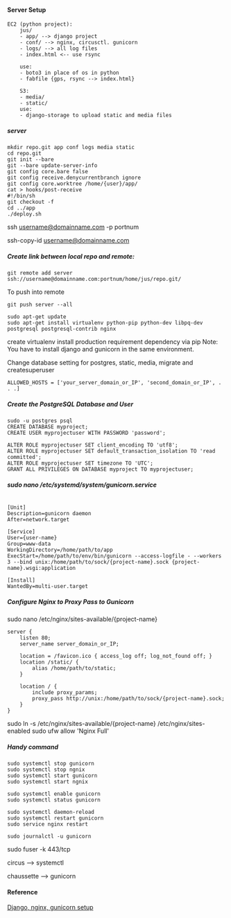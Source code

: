 #### Server Setup
```
EC2 (python project):
    jus/
    - app/ --> django project
    - conf/ --> nginx, circusctl. gunicorn
    - logs/ --> all log files
    - index.html <-- use rsync

    use:
    - boto3 in place of os in python
    - fabfile {gps, rsync --> index.html}

    S3:
    - media/
    - static/
    use:
    - django-storage to upload static and media files
```

##### server
```
mkdir repo.git app conf logs media static
cd repo.git
git init --bare
git --bare update-server-info
git config core.bare false
git config receive.denycurrentbranch ignore
git config core.worktree /home/{user}/app/
cat > hooks/post-receive
#!/bin/sh
git checkout -f
cd ../app
./deploy.sh
```

ssh username@domainname.com -p portnum

ssh-copy-id username@domainname.com
##### Create link between local repo and remote:
```
git remote add server ssh://username@domainname.com:portnum/home/jus/repo.git/
```

To push into remote
```
git push server --all
```

```
sudo apt-get update
sudo apt-get install virtualenv python-pip python-dev libpq-dev postgresql postgresql-contrib nginx
```

create virtualenv
install production requirement dependency via pip
Note: You have to install django and gunicorn in the same environment.

Change database setting for postgres, static, media, migrate and createsuperuser

```
ALLOWED_HOSTS = ['your_server_domain_or_IP', 'second_domain_or_IP', . . .]
```

##### Create the PostgreSQL Database and User
```
sudo -u postgres psql
CREATE DATABASE myproject;
CREATE USER myprojectuser WITH PASSWORD 'password';

ALTER ROLE myprojectuser SET client_encoding TO 'utf8';
ALTER ROLE myprojectuser SET default_transaction_isolation TO 'read committed';
ALTER ROLE myprojectuser SET timezone TO 'UTC';
GRANT ALL PRIVILEGES ON DATABASE myproject TO myprojectuser;
```


##### sudo nano /etc/systemd/system/gunicorn.service
```

[Unit]
Description=gunicorn daemon
After=network.target

[Service]
User={user-name}
Group=www-data
WorkingDirectory=/home/path/to/app
ExecStart=/home/path/to/env/bin/gunicorn --access-logfile - --workers 3 --bind unix:/home/path/to/sock/{project-name}.sock {project-name}.wsgi:application

[Install]
WantedBy=multi-user.target

```

##### Configure Nginx to Proxy Pass to Gunicorn
sudo nano /etc/nginx/sites-available/{project-name}
```
server {
    listen 80;
    server_name server_domain_or_IP;

    location = /favicon.ico { access_log off; log_not_found off; }
    location /static/ {
        alias /home/path/to/static;
    }

    location / {
        include proxy_params;
        proxy_pass http://unix:/home/path/to/sock/{project-name}.sock;
    }
}
```

sudo ln -s /etc/nginx/sites-available/{project-name} /etc/nginx/sites-enabled
sudo ufw allow 'Nginx Full'

##### Handy command
```
sudo systemctl stop gunicorn
sudo systemctl stop ngnix
sudo systemctl start gunicorn
sudo systemctl start ngnix

sudo systemctl enable gunicorn
sudo systemctl status gunicorn

sudo systemctl daemon-reload
sudo systemctl restart gunicorn
sudo service nginx restart

sudo journalctl -u gunicorn
```



sudo fuser -k 443/tcp

circus --> systemctl

chaussette --> gunicorn

#### Reference

[Django, nginx, gunicorn setup](https://www.digitalocean.com/community/tutorials/how-to-set-up-django-with-postgres-nginx-and-gunicorn-on-ubuntu-16-04)
